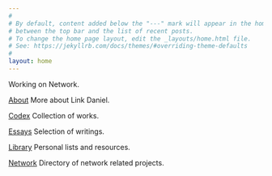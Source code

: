 ```yaml
---
#
# By default, content added below the "---" mark will appear in the home page
# between the top bar and the list of recent posts.
# To change the home page layout, edit the _layouts/home.html file.
# See: https://jekyllrb.com/docs/themes/#overriding-theme-defaults
#
layout: home
---
```


Working on Network.

[About](/about)
More about Link Daniel.

[Codex](/codex)
Collection of works.
<br>

[Essays](/essays)
Selection of writings.

[Library](/library)
Personal lists and resources.

[Network](https://network.co.de)
Directory of network related projects.

